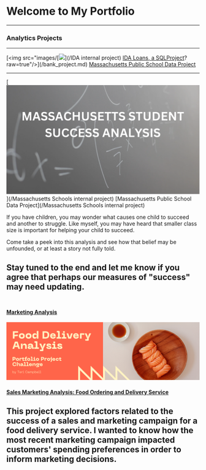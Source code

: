 # Welcome to My Portfolio

---

### Analytics Projects

---

[<img src="images/[<img src="images/IDA_Project_Cover_pic.png?raw=true"/>](/IDA internal project)
[IDA Loans, a SQLProject](/bank_project.md)?raw=true"/>](/bank_project.md)
[Massachusetts Public School Data Project](/bank_project.md)

------

[<img src="images/MA_Student_Success_Image.png?raw=true"/>](/Massachusetts Schools internal project)
[Massachusetts Public School Data Project](/Massachusetts Schools internal project)

If you have children, you may wonder what causes one child to succeed and another to struggle. Like myself, you may have heard that smaller class size is important for helping your child to succeed. 

Come take a peek into this analysis and see how that belief may be unfounded, or at least a story not fully told.

Stay tuned to the end and let me know if you agree that perhaps our measures of "success" may need updating.
<br><br>
---
#### [Marketing Analysis](https://www.linkedin.com/pulse/creating-my-first-portfolio-article-teri-campbell/)
[<img src="images/FirstPortfolioProjectPost.png?raw=true"/>](https://www.linkedin.com/pulse/creating-my-first-portfolio-article-teri-campbell/) 

#### [Sales Marketing Analysis: Food Ordering and Delivery Service](https://www.linkedin.com/pulse/creating-my-first-portfolio-article-teri-campbell/)
This project explored factors related to the success of a sales and marketing campaign for a food delivery service.  I wanted to know how the most recent marketing campaign impacted customers' spending preferences in order to inform marketing decisions.
<br><br>
---




